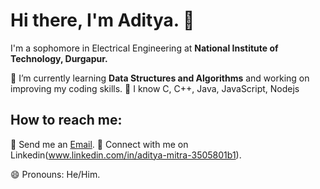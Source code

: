 # Hi there, I'm Aditya. 👋

I'm a sophomore in Electrical Engineering at **National Institute of Technology, Durgapur.**

🌱 I’m currently learning **Data Structures and Algorithms** and working on improving my coding skills.
🌱 I know C, C++, Java, JavaScript, Nodejs

## How to reach me:
📧 Send me an [Email](adityamitra1911@gmail.com).
🤝 Connect with me on Linkedin(www.linkedin.com/in/aditya-mitra-3505801b1).

😄 Pronouns: He/Him.
<!--
**mitraditya/mitraditya** is a ✨ _special_ ✨ repository because its `README.md` (this file) appears on your GitHub profile.

Here are some ideas to get you started:

- 🔭 I’m currently working on ...
- 🌱 I’m currently learning ...
- 👯 I’m looking to collaborate on ...
- 🤔 I’m looking for help with ...
- 💬 Ask me about ...
- 📫 How to reach me: ...
- 😄 Pronouns: ...
- ⚡ Fun fact: ...
-->

